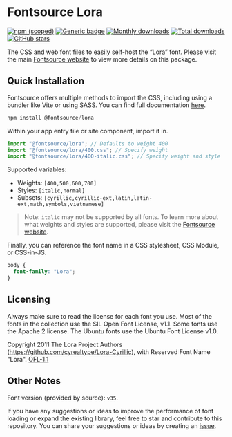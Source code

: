 # Fontsource Lora

[![npm (scoped)](https://img.shields.io/npm/v/@fontsource/lora?color=brightgreen)](https://www.npmjs.com/package/@fontsource/lora) [![Generic badge](https://img.shields.io/badge/fontsource-passing-brightgreen)](https://github.com/fontsource/fontsource) [![Monthly downloads](https://badgen.net/npm/dm/@fontsource/lora)](https://github.com/fontsource/fontsource) [![Total downloads](https://badgen.net/npm/dt/@fontsource/lora)](https://github.com/fontsource/fontsource) [![GitHub stars](https://img.shields.io/github/stars/fontsource/fontsource.svg?style=social&label=Star)](https://github.com/fontsource/fontsource/stargazers)

The CSS and web font files to easily self-host the “Lora” font. Please visit the main [Fontsource website](https://fontsource.org/fonts/lora) to view more details on this package.

## Quick Installation

Fontsource offers multiple methods to import the CSS, including using a bundler like Vite or using SASS. You can find full documentation [here](https://fontsource.org/docs/getting-started/introduction).

```javascript
npm install @fontsource/lora
```

Within your app entry file or site component, import it in.

```javascript
import "@fontsource/lora"; // Defaults to weight 400
import "@fontsource/lora/400.css"; // Specify weight
import "@fontsource/lora/400-italic.css"; // Specify weight and style
```

Supported variables:
- Weights: `[400,500,600,700]`
- Styles: `[italic,normal]`
- Subsets: `[cyrillic,cyrillic-ext,latin,latin-ext,math,symbols,vietnamese]`

> Note: `italic` may not be supported by all fonts. To learn more about what weights and styles are supported, please visit the [Fontsource website](https://fontsource.org/fonts/lora).

Finally, you can reference the font name in a CSS stylesheet, CSS Module, or CSS-in-JS.

```css
body {
  font-family: "Lora";
}
```

## Licensing
Always make sure to read the license for each font you use. Most of the fonts in the collection use the SIL Open Font License, v1.1. Some fonts use the Apache 2 license. The Ubuntu fonts use the Ubuntu Font License v1.0.

Copyright 2011 The Lora Project Authors (https://github.com/cyrealtype/Lora-Cyrillic), with Reserved Font Name "Lora".
[OFL-1.1](http://scripts.sil.org/OFL)

## Other Notes
Font version (provided by source): `v35`.

If you have any suggestions or ideas to improve the performance of font loading or expand the existing library, feel free to star and contribute to this repository. You can share your suggestions or ideas by creating an [issue](https://github.com/fontsource/fontsource/issues).